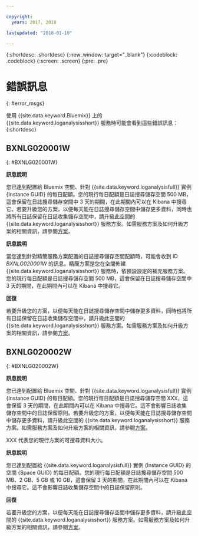 ```yaml
---

copyright:
  years: 2017, 2018

lastupdated: "2018-01-10"

---
```



{:shortdesc: .shortdesc}
{:new_window: target="_blank"}
{:codeblock: .codeblock}
{:screen: .screen}
{:pre: .pre}


# 錯誤訊息
{: #error_msgs}

使用 {{site.data.keyword.Bluemix}} 上的 {{site.data.keyword.loganalysisshort}} 服務時可能會看到這些錯誤訊息：
{:shortdesc}

## BXNLG020001W
{: #BXNLG020001W}

**訊息說明**

您已達到配置給 Bluemix 空間、針對 {{site.data.keyword.loganalysisfull}} 實例 {Instance GUID} 的每日配額。您的現行每日配額是日誌搜尋儲存空間 500 MB，這會保留在日誌搜尋儲存空間中 3 天的期間，在此期間內可以在 Kibana 中搜尋它。若要升級您的方案，以便每天能在日誌搜尋儲存空間中儲存更多資料，同時也將所有日誌保留在日誌收集儲存空間中，請升級此空間的 {{site.data.keyword.loganalysisshort}} 服務方案。如需服務方案及如何升級方案的相關資訊，請參閱[方案](/docs/services/CloudLogAnalysis/log_analysis_ov.html#plans)。


**訊息說明** 

當您達到針對精簡服務方案配置的日誌搜尋儲存空間配額時，可能會收到 ID *BXNLG020001W* 的訊息。精簡方案是您在空間佈建 {{site.data.keyword.loganalysisshort}} 服務時，依預設設定的補充服務方案。您的現行每日配額是日誌搜尋儲存空間 500 MB，這會保留在日誌搜尋儲存空間中 3 天的期間，在此期間內可以在 Kibana 中搜尋它。

**回復**

若要升級您的方案，以便每天能在日誌搜尋儲存空間中儲存更多資料，同時也將所有日誌保留在日誌收集儲存空間中，請升級此空間的 {{site.data.keyword.loganalysisshort}} 服務方案。如需服務方案及如何升級方案的相關資訊，請參閱[方案](/docs/services/CloudLogAnalysis/log_analysis_ov.html#plans)。


## BXNLG020002W 
{: #BXNLG020002W}


**訊息說明**

您已達到配置給 Bluemix 空間、針對 {{site.data.keyword.loganalysisfull}} 實例 {Instance GUID} 的每日配額。您的現行每日配額是日誌搜尋儲存空間 XXX，這會保留 3 天的期間，在此期間內可以在 Kibana 中搜尋它。這不會影響日誌收集儲存空間中的日誌保留原則。若要升級您的方案，以便每天能在日誌搜尋儲存空間中儲存更多資料，請升級此空間的 {{site.data.keyword.loganalysisshort}} 服務方案。如需服務方案及如何升級方案的相關資訊，請參閱[方案](/docs/services/CloudLogAnalysis/log_analysis_ov.html#plans)。

XXX 代表您的現行方案的可搜尋資料大小。

**訊息說明** 

您已達到配置給 {{site.data.keyword.loganalysisfull}} 實例 {Instance GUID} 的空間 {Space GUID} 的每日配額。您的現行每日配額是日誌搜尋儲存空間 500 MB、2 GB、5 GB 或 10 GB，這會保留 3 天的期間，在此期間內可以在 Kibana 中搜尋它。這不會影響日誌收集儲存空間中的日誌保留原則。

**回復**

若要升級您的方案，以便每天能在日誌搜尋儲存空間中儲存更多資料，請升級此空間的 {{site.data.keyword.loganalysisshort}} 服務方案。如需服務方案及如何升級方案的相關資訊，請參閱[方案](/docs/services/CloudLogAnalysis/log_analysis_ov.html#plans)。




